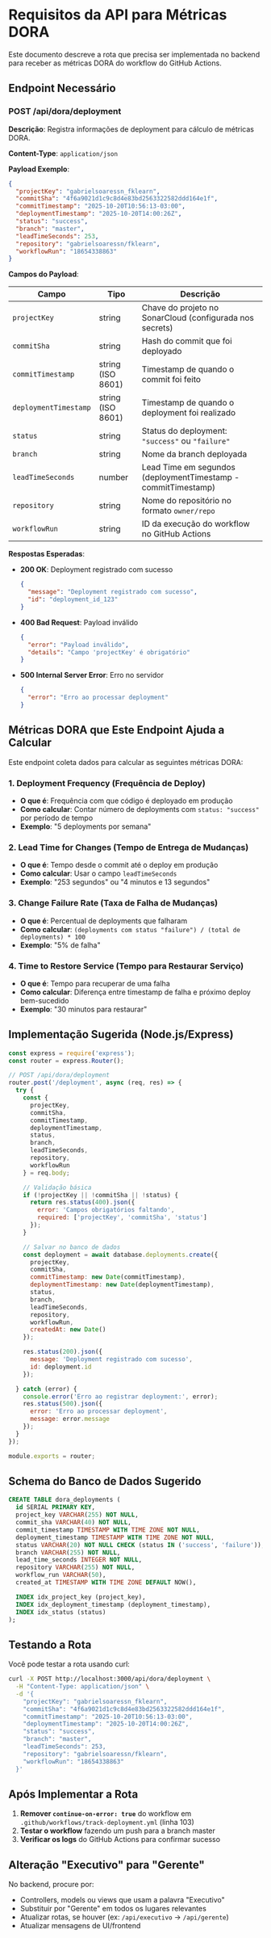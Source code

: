 # Requisitos da API para Métricas DORA

Este documento descreve a rota que precisa ser implementada no backend para receber as métricas DORA do workflow do GitHub Actions.

## Endpoint Necessário

### POST /api/dora/deployment

**Descrição**: Registra informações de deployment para cálculo de métricas DORA.

**Content-Type**: `application/json`

**Payload Exemplo**:

```json
{
  "projectKey": "gabrielsoaressn_fklearn",
  "commitSha": "4f6a9021d1c9c8d4e83bd2563322582ddd164e1f",
  "commitTimestamp": "2025-10-20T10:56:13-03:00",
  "deploymentTimestamp": "2025-10-20T14:00:26Z",
  "status": "success",
  "branch": "master",
  "leadTimeSeconds": 253,
  "repository": "gabrielsoaressn/fklearn",
  "workflowRun": "18654338863"
}
```

**Campos do Payload**:

| Campo | Tipo | Descrição |
|-------|------|-----------|
| `projectKey` | string | Chave do projeto no SonarCloud (configurada nos secrets) |
| `commitSha` | string | Hash do commit que foi deployado |
| `commitTimestamp` | string (ISO 8601) | Timestamp de quando o commit foi feito |
| `deploymentTimestamp` | string (ISO 8601) | Timestamp de quando o deployment foi realizado |
| `status` | string | Status do deployment: `"success"` ou `"failure"` |
| `branch` | string | Nome da branch deployada |
| `leadTimeSeconds` | number | Lead Time em segundos (deploymentTimestamp - commitTimestamp) |
| `repository` | string | Nome do repositório no formato `owner/repo` |
| `workflowRun` | string | ID da execução do workflow no GitHub Actions |

**Respostas Esperadas**:

- **200 OK**: Deployment registrado com sucesso
  ```json
  {
    "message": "Deployment registrado com sucesso",
    "id": "deployment_id_123"
  }
  ```

- **400 Bad Request**: Payload inválido
  ```json
  {
    "error": "Payload inválido",
    "details": "Campo 'projectKey' é obrigatório"
  }
  ```

- **500 Internal Server Error**: Erro no servidor
  ```json
  {
    "error": "Erro ao processar deployment"
  }
  ```

## Métricas DORA que Este Endpoint Ajuda a Calcular

Este endpoint coleta dados para calcular as seguintes métricas DORA:

### 1. Deployment Frequency (Frequência de Deploy)
- **O que é**: Frequência com que código é deployado em produção
- **Como calcular**: Contar número de deployments com `status: "success"` por período de tempo
- **Exemplo**: "5 deployments por semana"

### 2. Lead Time for Changes (Tempo de Entrega de Mudanças)
- **O que é**: Tempo desde o commit até o deploy em produção
- **Como calcular**: Usar o campo `leadTimeSeconds`
- **Exemplo**: "253 segundos" ou "4 minutos e 13 segundos"

### 3. Change Failure Rate (Taxa de Falha de Mudanças)
- **O que é**: Percentual de deployments que falharam
- **Como calcular**: `(deployments com status "failure") / (total de deployments) * 100`
- **Exemplo**: "5% de falha"

### 4. Time to Restore Service (Tempo para Restaurar Serviço)
- **O que é**: Tempo para recuperar de uma falha
- **Como calcular**: Diferença entre timestamp de falha e próximo deploy bem-sucedido
- **Exemplo**: "30 minutos para restaurar"

## Implementação Sugerida (Node.js/Express)

```javascript
const express = require('express');
const router = express.Router();

// POST /api/dora/deployment
router.post('/deployment', async (req, res) => {
  try {
    const {
      projectKey,
      commitSha,
      commitTimestamp,
      deploymentTimestamp,
      status,
      branch,
      leadTimeSeconds,
      repository,
      workflowRun
    } = req.body;

    // Validação básica
    if (!projectKey || !commitSha || !status) {
      return res.status(400).json({
        error: 'Campos obrigatórios faltando',
        required: ['projectKey', 'commitSha', 'status']
      });
    }

    // Salvar no banco de dados
    const deployment = await database.deployments.create({
      projectKey,
      commitSha,
      commitTimestamp: new Date(commitTimestamp),
      deploymentTimestamp: new Date(deploymentTimestamp),
      status,
      branch,
      leadTimeSeconds,
      repository,
      workflowRun,
      createdAt: new Date()
    });

    res.status(200).json({
      message: 'Deployment registrado com sucesso',
      id: deployment.id
    });

  } catch (error) {
    console.error('Erro ao registrar deployment:', error);
    res.status(500).json({
      error: 'Erro ao processar deployment',
      message: error.message
    });
  }
});

module.exports = router;
```

## Schema do Banco de Dados Sugerido

```sql
CREATE TABLE dora_deployments (
  id SERIAL PRIMARY KEY,
  project_key VARCHAR(255) NOT NULL,
  commit_sha VARCHAR(40) NOT NULL,
  commit_timestamp TIMESTAMP WITH TIME ZONE NOT NULL,
  deployment_timestamp TIMESTAMP WITH TIME ZONE NOT NULL,
  status VARCHAR(20) NOT NULL CHECK (status IN ('success', 'failure')),
  branch VARCHAR(255) NOT NULL,
  lead_time_seconds INTEGER NOT NULL,
  repository VARCHAR(255) NOT NULL,
  workflow_run VARCHAR(50),
  created_at TIMESTAMP WITH TIME ZONE DEFAULT NOW(),

  INDEX idx_project_key (project_key),
  INDEX idx_deployment_timestamp (deployment_timestamp),
  INDEX idx_status (status)
);
```

## Testando a Rota

Você pode testar a rota usando curl:

```bash
curl -X POST http://localhost:3000/api/dora/deployment \
  -H "Content-Type: application/json" \
  -d '{
    "projectKey": "gabrielsoaressn_fklearn",
    "commitSha": "4f6a9021d1c9c8d4e83bd2563322582ddd164e1f",
    "commitTimestamp": "2025-10-20T10:56:13-03:00",
    "deploymentTimestamp": "2025-10-20T14:00:26Z",
    "status": "success",
    "branch": "master",
    "leadTimeSeconds": 253,
    "repository": "gabrielsoaressn/fklearn",
    "workflowRun": "18654338863"
  }'
```

## Após Implementar a Rota

1. **Remover `continue-on-error: true`** do workflow em `.github/workflows/track-deployment.yml` (linha 103)
2. **Testar o workflow** fazendo um push para a branch master
3. **Verificar os logs** do GitHub Actions para confirmar sucesso

## Alteração "Executivo" para "Gerente"

No backend, procure por:
- Controllers, models ou views que usam a palavra "Executivo"
- Substituir por "Gerente" em todos os lugares relevantes
- Atualizar rotas, se houver (ex: `/api/executivo` → `/api/gerente`)
- Atualizar mensagens de UI/frontend
